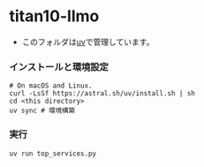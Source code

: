 # titan10-llmo

* このフォルダは[uv](https://github.com/astral-sh/uv/tree/main)で管理しています。

### インストールと環境設定

```shell
# On macOS and Linux.
curl -LsSf https://astral.sh/uv/install.sh | sh
cd <this directory>
uv sync # 環境構築
```

### 実行

```shell
uv run top_services.py
```
